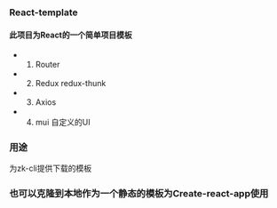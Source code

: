 ### React-template
#### 此项目为React的一个简单项目模板
- 1. Router
- 2. Redux redux-thunk
- 3. Axios
- 4. mui 自定义的UI


### 用途
为zk-cli提供下载的模板

### 也可以克隆到本地作为一个静态的模板为Create-react-app使用
